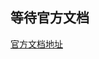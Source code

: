 ## 等待官方文档

[官方文档地址](https://github.com/phoenixframework/phoenix_guides/blob/master/testing/H_views.md)
